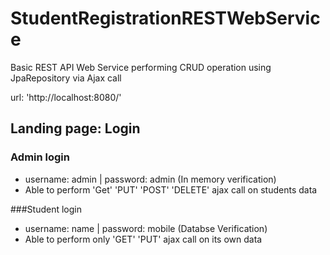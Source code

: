 # StudentRegistrationRESTWebService
Basic REST API Web Service performing CRUD operation using JpaRepository via Ajax call

url: 'http://localhost:8080/'

## Landing page: Login
### Admin login

* username: admin | password: admin (In memory verification)
* Able to perform 'Get' 'PUT' 'POST' 'DELETE' ajax call on students data

###Student login
* username: name | password: mobile (Databse Verification)
* Able to perform only 'GET' 'PUT' ajax call on its own data